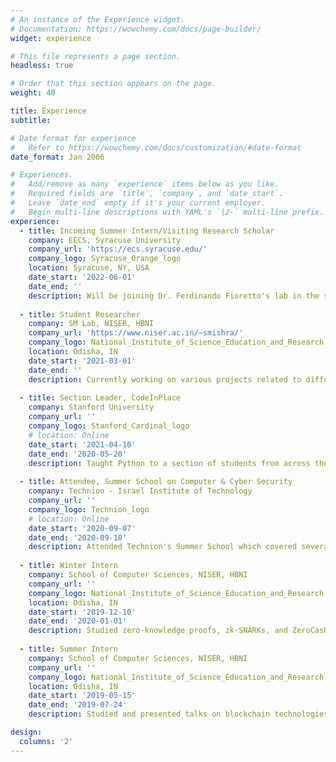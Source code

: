 ```yaml
---
# An instance of the Experience widget.
# Documentation: https://wowchemy.com/docs/page-builder/
widget: experience

# This file represents a page section.
headless: true

# Order that this section appears on the page.
weight: 40

title: Experience
subtitle:

# Date format for experience
#   Refer to https://wowchemy.com/docs/customization/#date-format
date_format: Jan 2006

# Experiences.
#   Add/remove as many `experience` items below as you like.
#   Required fields are `title`, `company`, and `date_start`.
#   Leave `date_end` empty if it's your current employer.
#   Begin multi-line descriptions with YAML's `|2-` multi-line prefix.
experience:
  - title: Incoming Summer Intern/Visiting Research Scholar
    company: EECS, Syracuse University
    company_url: 'https://ecs.syracuse.edu/'
    company_logo: Syracuse_Orange_logo
    location: Syracuse, NY, USA
    date_start: '2022-06-01'
    date_end: ''
    description: Will be joining Dr. Ferdinando Fioretto's lab in the summer of 2022 for a 2.5 month long internship. Will work on research projects related to differential privacy and fairness.
  
  - title: Student Researcher
    company: SM Lab, NISER, HBNI
    company_url: 'https://www.niser.ac.in/~smishra/'
    company_logo: National_Institute_of_Science_Education_and_Research
    location: Odisha, IN
    date_start: '2021-03-01'
    date_end: ''
    description: Currently working on various projects related to differential privacy and privacy-preserving machine learning.
 
  - title: Section Leader, CodeInPlace
    company: Stanford University
    company_url: ''
    company_logo: Stanford_Cardinal_logo
    # location: Online
    date_start: '2021-04-10'
    date_end: '2020-05-20'
    description: Taught Python to a section of students from across the globe using material from Stanford University's CS106A course.
    
  - title: Attendee, Summer School on Computer & Cyber Security
    company: Technion - Israel Institute of Technology
    company_url: ''
    company_logo: Technion_logo
    # location: Online
    date_start: '2020-09-07'
    date_end: '2020-09-10'
    description: Attended Technion's Summer School which covered several topics broadly pertaining to privacy and cybersecurity, and the economic aspects of it.
    
  - title: Winter Intern
    company: School of Computer Sciences, NISER, HBNI
    company_url: ''
    company_logo: National_Institute_of_Science_Education_and_Research
    location: Odisha, IN
    date_start: '2019-12-10'
    date_end: '2020-01-01'
    description: Studied zero-knowledge proofs, zk-SNARKs, and ZeroCash.
    
  - title: Summer Intern
    company: School of Computer Sciences, NISER, HBNI
    company_url: ''
    company_logo: National_Institute_of_Science_Education_and_Research
    location: Odisha, IN
    date_start: '2019-05-15'
    date_end: '2019-07-24'
    description: Studied and presented talks on blockchain technologies, cryptocurrencies, and smart contracts.

design:
  columns: '2'
---
```

